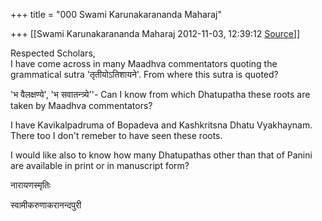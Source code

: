 +++
title = "000 Swami Karunakarananda Maharaj"

+++
[[Swami Karunakarananda Maharaj	2012-11-03, 12:39:12 [Source](https://groups.google.com/g/bvparishat/c/pyDdD9F50KA)]]



Respected Scholars,  
I have come across in many Maadhva commentators quoting the grammatical sutra 'तृतीयोऽतिशायने'. From where this sutra is quoted?  
  
'भ वैलक्षण्ये', 'भ सवातन्त्र्ये''- Can I know from which Dhatupatha these roots are taken by Maadhva commentators?  
  
I have Kavikalpadruma of Bopadeva and Kashkritsna Dhatu Vyakhaynam. There too I don't remeber to have seen these roots.  
  
I would like also to know how many Dhatupathas other than that of Panini are available in print or in manuscript form?  
  
नारायणस्मृतिः  
  
स्वामीकरुणाकरानन्दपुरी  

